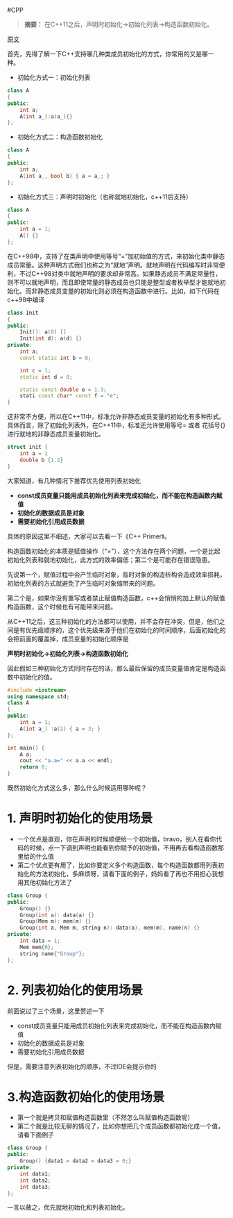 #CPP

> **摘要：** 在C++11之后，声明时初始化->初始化列表->构造函数初始化。

[原文](https://bbs.huaweicloud.com/blogs/281096?utm_source=segmentfault&utm_medium=bbs-ex&utm_campaign=ei&utm_content=content)

首先，先得了解一下C++支持哪几种类成员初始化的方式，你常用的又是哪一种。

*   初始化方式一：初始化列表

```cpp
class A
{
public:
    int a; 
    A(int a_):a(a_){}
};
```

*   初始化方式二：构造函数初始化

```cpp
class A
{
public:
    int a; 
    A(int a_, bool b) { a = a_; }
};
```

*   初始化方式三：声明时初始化（也称就地初始化，c++11后支持）

```cpp
class A
{
public:
    int a = 1; 
    A() {}
};
```

在C++98中，支持了在类声明中使用等号“=”加初始值的方式，来初始化类中静态成员常量。这种声明方式我们也称之为“就地”声明。就地声明在代码编写时非常便利，不过C++98对类中就地声明的要求却非常高。如果静态成员不满足常量性，则不可以就地声明，而且即使常量的静态成员也只能是整型或者枚举型才能就地初始化。而非静态成员变量的初始化则必须在构造函数中进行。比如，如下代码在c++98中编译

```cpp
class Init
{
public:
    Init(): a(0) []
    Init(int d): a(d) {}
private:
    int a;
    const static int b = 0;

    int c = 1;           
    static int d = 0;    

    static const double e = 1.3;      
    stati const char* const f = "e";  
}
```

这非常不方便，所以在C++11中，标准允许非静态成员变量的初始化有多种形式。具体而言，除了初始化列表外，在C++11中，标准还允许使用等号= 或者 花括号{} 进行就地的非静态成员变量初始化。

```cpp
struct init {
    int a = 1
    double b {1.2}
}
```

大家知道，有几种情况下推荐优先使用列表初始化

*   **const成员变量只能用成员初始化列表来完成初始化，而不能在构造函数内赋值**
*   **初始化的数据成员是对象**
*   **需要初始化引用成员数据**

具体的原因这里不细述，大家可以去看一下《C++ Primer》。

构造函数初始化的本质是赋值操作（"="），这个方法存在两个问题，一个是比起初始化列表和就地初始化，此方式的效率偏低；第二个是可能存在错误隐患。

先说第一个，赋值过程中会产生临时对象，临时对象的构造析构会造成效率损耗，初始化列表的方式就避免了产生临时对象缩带来的问题。

第二个是，如果你没有重写或者禁止赋值构造函数，c++会悄悄的加上默认的赋值构造函数，这个时候也有可能带来问题。

从C++11之后，这三种初始化的方法都可以使用，并不会存在冲突，但是，他们之间是有优先级顺序的，这个优先级来源于他们在初始化的时间顺序，后面初始化的会把前面的覆盖掉，成员变量的初始化顺序是

**声明时初始化->初始化列表->构造函数初始化**

因此假如三种初始化方式同时存在的话，那么最后保留的成员变量值肯定是构造函数中初始化的值。

```cpp
#include <iostream>
using namespace std;
class A 
{
public:
    int a = 1;
    A(int a_) :a(2) { a = 3; }
};

int main() {
    A a;
    cout << "a.a=" << a.a << endl;
    return 0;
}


```

既然初始化方式这么多，那么什么时候适用哪种呢？

# 1. 声明时初始化的使用场景


*   一个优点是直观，你在声明的时候顺便给一个初始值，bravo，别人在看你代码的时候，点一下调到声明也能看到你赋予的初始值，不用再去看构造函数那里给的什么值
*   第二个优点更有用了，比如你要定义多个构造函数，每个构造函数都用列表初始化的方法初始化，多麻烦呀，请看下面的例子，妈妈看了再也不用担心我想用其他初始化方法了

```cpp
class Group {
public:
    Group() {}
    Group(int a): data(a) {}
    Group(Mem m): mem(m) {}
    Group(int a, Mem m, string n): data(a), mem(m), name(n) {}
private:
    int data = 1;
    Mem mem{0};
    string name{"Group"};
};
```

# 2. 列表初始化的使用场景

前面说过了三个场景，这里赘述一下

*   const成员变量只能用成员初始化列表来完成初始化，而不能在构造函数内赋值
*   初始化的数据成员是对象
*   需要初始化引用成员数据

但是，需要注意列表初始化的顺序，不过IDE会提示你的

# 3.构造函数初始化的使用场景


*   第一个就是拷贝和赋值构造函数里（不然怎么叫赋值构造函数呢）
*   第二个就是比较无聊的情况了，比如你想把几个成员函数都初始化成一个值，请看下面例子

```cpp
class Group {
public:
    Group() {data1 = data2 = data3 = 0;}
private:
    int data1;
    int data2;
    int data3;
};
```

一言以蔽之，优先就地初始化和列表初始化。

